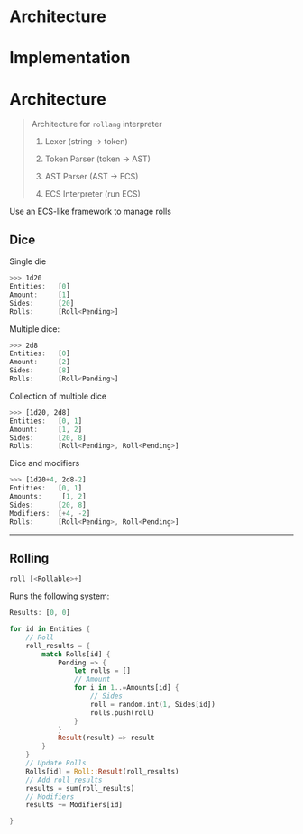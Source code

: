 # Architecture

# Implementation

# Architecture

> Architecture for `rollang` interpreter
>
> 1. Lexer (string -> token) 
> 
> 2. Token Parser (token -> AST) 
>
> 3. AST Parser (AST -> ECS)
>
> 3. ECS Interpreter (run ECS)



Use an ECS-like framework to manage rolls

## Dice

Single die

```rust
>>> 1d20
Entities:   [0]
Amount:     [1]
Sides:      [20]
Rolls:      [Roll<Pending>]
```

Multiple dice:

```rust
>>> 2d8
Entities:   [0]
Amount:     [2]
Sides:      [8]
Rolls:      [Roll<Pending>]
```

Collection of multiple dice

```rust
>>> [1d20, 2d8]
Entities:   [0, 1]
Amount:     [1, 2]
Sides:      [20, 8]
Rolls:      [Roll<Pending>, Roll<Pending>]
```

Dice and modifiers

```rust
>>> [1d20+4, 2d8-2]
Entities:   [0, 1]
Amounts:     [1, 2]
Sides:      [20, 8]
Modifiers:  [+4, -2]
Rolls:      [Roll<Pending>, Roll<Pending>]
```

---

## Rolling

```rust
roll [<Rollable>+]
```

Runs the following system:

```rust
Results: [0, 0]

for id in Entities {
    // Roll
    roll_results = {
        match Rolls[id] {
            Pending => {
                let rolls = []
                // Amount
                for i in 1..=Amounts[id] {
                    // Sides
                    roll = random.int(1, Sides[id])
                    rolls.push(roll)
                }
            }
            Result(result) => result
        }
    }
    // Update Rolls
    Rolls[id] = Roll::Result(roll_results)
    // Add roll_results
    results = sum(roll_results)
    // Modifiers
    results += Modifiers[id]

}
```
